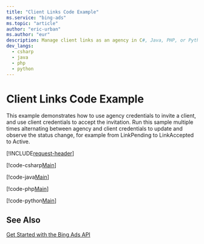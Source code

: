 ```yaml
---
title: "Client Links Code Example"
ms.service: "bing-ads"
ms.topic: "article"
author: "eric-urban"
ms.author: "eur"
description: Manage client links as an agency in C#, Java, PHP, or Python.
dev_langs:
  - csharp
  - java
  - php
  - python
---
```

# Client Links Code Example
This example demonstrates how to use agency credentials to invite a client, and use client credentials to accept the invitation. Run this sample multiple times alternating between agency and client credentials to update and observe the status change, for example from LinkPending to LinkAccepted to Active. 

[!INCLUDE[request-header](./includes/code-tips.md)]

[!code-csharp[Main](../../../BingAds-dotNet-SDK/examples/BingAdsExamples/BingAdsExamplesLibrary/v13/ClientLinks.cs)]

[!code-java[Main](../../../BingAds-Java-SDK/examples/BingAdsDesktopApp/src/main/java/com/microsoft/bingads/examples/v13/ClientLinks.java)]

[!code-php[Main](../../../BingAds-PHP-SDK/samples/V13/ClientLinks.php)]

[!code-python[Main](../../../BingAds-Python-SDK/examples/v13/client_links.py)]

## See Also
[Get Started with the Bing Ads API](get-started.md)  
